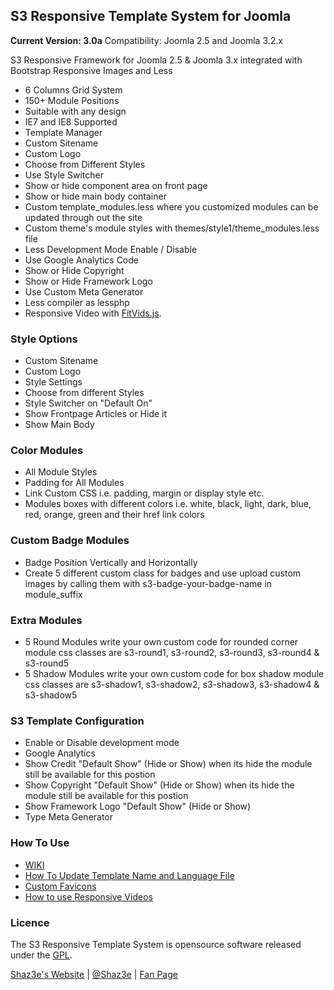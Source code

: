 ## S3 Responsive Template System for Joomla
**Current Version: 3.0a**
Compatibility: Joomla 2.5 and Joomla 3.2.x

S3 Responsive Framework for Joomla 2.5 & Joomla 3.x integrated with Bootstrap Responsive Images and Less
 - 6 Columns Grid System
 - 150+ Module Positions
 - Suitable with any design
 - IE7 and IE8 Supported
 - Template Manager
 - Custom Sitename
 - Custom Logo
 - Choose from Different Styles
 - Use Style Switcher
 - Show or hide component area on front page
 - Show or hide main body container
 - Custom template_modules.less where you customized modules can be updated through out the site
 - Custom theme's module styles with themes/style1/theme_modules.less file
 - Less Development Mode Enable / Disable
 - Use Google Analytics Code
 - Show or Hide Copyright
 - Show or Hide Framework Logo
 - Use Custom Meta Generator
 - Less compiler as lessphp
 - Responsive Video with [FitVids.js](https://github.com/davatron5000/FitVids.js).
 
### Style Options

 - Custom Sitename
 - Custom Logo
 - Style Settings
 - Choose from different Styles
 - Style Switcher on "Default On"
 - Show Frontpage Articles or Hide it
 - Show Main Body
 
### Color Modules
 - All Module Styles
 - Padding for All Modules
 - Link Custom CSS i.e. padding, margin or display style etc.
 - Modules boxes with different colors i.e. white, black, light, dark, blue, red, orange, green and their href link colors
 
### Custom Badge Modules
 - Badge Position Vertically and Horizontally
 - Create 5 different custom class for badges and use upload custom images by calling them with s3-badge-your-badge-name in module_suffix

### Extra Modules
 - 5 Round Modules write your own custom code for rounded corner module css classes are s3-round1, s3-round2, s3-round3, s3-round4 & s3-round5
 - 5 Shadow Modules write your own custom code for box shadow module css classes are s3-shadow1, s3-shadow2, s3-shadow3, s3-shadow4 & s3-shadow5

### S3 Template Configuration

 - Enable or Disable development mode
 - Google Analytics
 - Show Credit "Default Show" (Hide or Show) when its hide the module still be available for this postion
 - Show Copyright "Default Show" (Hide or Show) when its hide the module still be available for this postion
 - Show Framework Logo "Default Show" (Hide or Show)
 - Type Meta Generator

### How To Use
 - [WIKI](https://github.com/Shaz3e/S3-Joomla/wiki)
 - [How To Update Template Name and Language File](https://github.com/Shaz3e/S3-Joomla/wiki/How-To-Update-Template-Name-and-Language-File)
 - [Custom Favicons](https://github.com/Shaz3e/S3-Joomla/wiki/Custom-Favicons)
 - [How to use Responsive Videos](https://github.com/Shaz3e/S3-Joomla/wiki/How-to-use-Responsive-Videos)
 
### Licence

The S3 Responsive Template System is opensource software released under the [GPL](http://www.gnu.org/licenses/gpl-2.0.txt).

[Shaz3e's Website](http://www.shaz3e.com) | [@Shaz3e](https://www.twitter.com/Shaz3e) | [Fan Page](https://www.facebook.com/Shaz3e)
